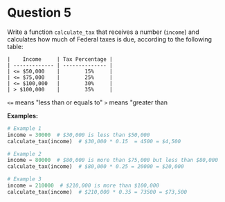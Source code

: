 # Question 5

Write a function `calculate_tax` that receives a number (`income`) and calculates how much of Federal taxes is due, according to the following table:

```
|    Income     | Tax Percentage |
| ------------- | -------------- |
| <= $50,000    |        15%     |
| <= $75,000    |        25%     |
| <= $100,000   |        30%     |
| > $100,000    |        35%     |
```

`<=` means "less than or equals to"
`>` means "greater than

**Examples:**

```python
# Example 1
income = 30000  # $30,000 is less than $50,000
calculate_tax(income)  # $30,000 * 0.15  = 4500 = $4,500

# Example 2
income = 80000  # $80,000 is more than $75,000 but less than $80,000
calculate_tax(income)  # $80,000 * 0.25 = 20000 = $20,000

# Example 3
income = 210000  # $210,000 is more than $100,000
calculate_tax(income)  # $210,000 * 0.35 = 73500 = $73,500
```
